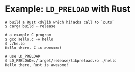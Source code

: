 # Example: `LD_PRELOAD` with Rust 

    # build a Rust cdylib which hijacks call to `puts`
    $ cargo build --release

    # a example C program
    $ gcc hello.c -o hello
    $ ./hello 
    Hello there, C is awesome!

    # use LD_PRELOAD
    $ LD_PRELOAD=./target/release/libpreload.so ./hello
    Hello there, Rust is awesome!

